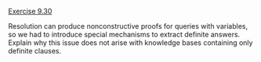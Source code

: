 [Exercise 9.30](ex_30/)

Resolution can produce nonconstructive proofs for queries with
variables, so we had to introduce special mechanisms to extract definite
answers. Explain why this issue does not arise with knowledge bases
containing only definite clauses.
